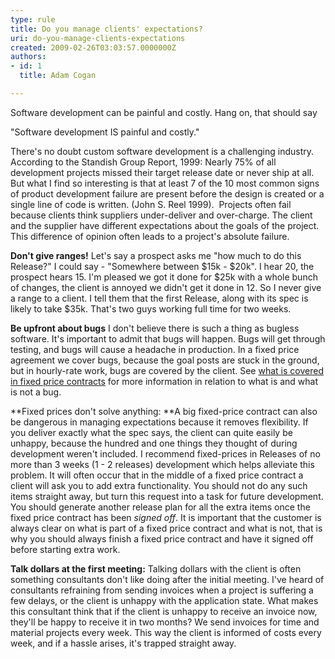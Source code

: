 ```yaml
---
type: rule
title: Do you manage clients' expectations?
uri: do-you-manage-clients-expectations
created: 2009-02-26T03:03:57.0000000Z
authors:
- id: 1
  title: Adam Cogan

---
```



Software development can be painful and costly. Hang on, that should say

"Software development IS painful and costly."

There's no doubt custom software development is a challenging industry. According to the Standish Group Report, 1999: Nearly 75% of all development projects missed their target release date or never ship at all. But what I find so interesting is that at least 7 of the 10 most common signs of product development failure are present before the design is created or a single line of code is written. (John S. Reel 1999).​
​
 Projects often fail because clients think suppliers under-deliver and over-charge. The client and the supplier have different expectations about the goals of the project. This difference of opinion often leads to a project's absolute failure.

**Don't give ranges!** Let's say a prospect asks me "how much to do this Release?" I could say - "Somewhere between $15k - $20k". I hear 20, the prospect hears 15. I'm pleased we got it done for $25k with a whole bunch of changes, the client is annoyed we didn't get it done in 12. So I never give a range to a client. I tell them that the first Release, along with its spec is likely to take $35k. That's two guys working full time for two weeks.

**Be upfront about bugs** I don't believe there is such a thing as bugless software. It's important to admit that bugs will happen. Bugs will get through testing, and bugs will cause a headache in production. In a fixed price agreement we cover bugs, because the goal posts are stuck in the ground, but in hourly-rate work, bugs are covered by the client. See [what is covered in fixed price contracts](http&#58;//www.ssw.com.au/ssw/Standards/Forms/ConsultingOrderTermsConditions.aspx) for more information in relation to what is and what is not a bug.

**Fixed prices don't solve anything: **A big fixed-price contract can also be dangerous in managing expectations because it removes flexibility. If you deliver exactly what the spec says, the client can quite easily be unhappy, because the hundred and one things they thought of during development weren't included. I recommend fixed-prices in Releases of no more than 3 weeks (1 - 2 releases) development which helps alleviate this problem. It will often occur that in the middle of a fixed price contract a client will ask you to add extra functionality. You should not do any such items straight away, but turn this request into a task for future development. You should generate another release plan for all the extra items once the fixed price contract has been *signed off*. It is important that the customer is always clear on what is part of a fixed price contract and what is not, that is why you should always finish a fixed price contract and have it signed off before starting extra work.

**Talk dollars at the first meeting:** Talking dollars with the client is often something consultants don't like doing after the initial meeting. I've heard of consultants refraining from sending invoices when a project is suffering a few delays, or the client is unhappy with the application state. What makes this consultant think that if the client is unhappy to receive an invoice now, they'll be happy to receive it in two months? We send invoices for time and material projects every week. This way the client is informed of costs every week, and if a hassle arises, it's trapped straight away.


